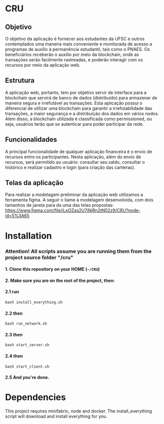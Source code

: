 # CRU
## Objetivo
O objetivo da aplicação é fornecer aos estudantes da UFSC e outros contemplados uma maneira mais conveniente e monitorada de acesso a programas de auxílio à permanência estudantil, tais como o PNAES. Os beneficiários receberão o auxílio por meio da blockchain, onde as transações serão facilmente rastreadas, e poderão interagir com os recursos por meio da aplicação web.
## Estrutura
A aplicação web, portanto, tem por objetivo servir de interface para a blockchain que servirá de banco de dados (distribuído) para armazenar de maneira segura e irrefutável as transações. Esta aplicação possui o diferencial de utilizar uma blockchain para garantir a irrefutabilidade das transações, a maior segurança e a distribuição dos dados em vários nodos. Além disso, a blockchain utilizada é classificada como permissioned, ou seja, usuários terão que se autenticar para poder participar da rede.
## Funcionalidades
A principal funcionalidade de qualquer aplicação financeira é o envio de recursos entre os participantes. Nesta aplicação, além do envio de recursos, será permitido ao usuário: consultar seu saldo, consultar o histórico e realizar cadastro e login (para criação das carteiras).

## Telas da aplicação
Para realizar a modelagem preliminar da aplicação web utilizamos a ferramenta figma. A seguir o liame à modelagem desenvolvida, com dois tamanhos de janela para da uma das telas propostas: https://www.figma.com/file/iLeOZas2U7iNjRn2tN52z9/CRU?node-id=5%3A65


# Installation

### **Attention! All scripts assume you are running them from the project source folder "/cru"**

#### 1. Clone this repository on your HOME (```~/CRU```)

#### 2. Make sure you are on the root of the project, then:

#### 2.1 run

    bash install_everything.sh

#### 2.2 then

    bash run_network.sh

#### 2.3 then

    bash start_server.sh

#### 2.4 then

    bash start_client.sh

#### 2.5 And you're done. 
# Dependencies
This project requires minifabric, node and docker. The install_everything script will download and install everything for you.
